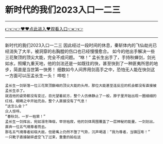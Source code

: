 # 新时代的我们2023入口一二三

<hr/> <a href="https://github.com/siguaha/najh/issues/2">👉👉👉♥♥点此进入♥观看入口👈👉👉</a><hr/>

新时代的我们2023入口一二三
因此经过一段时间的休息，秦斩体内的飞仙劫光已经消失了大半，被洞穿的右胸膛的伤口也已经慢慢愈合。
    如今的他出手解决一些三花聚顶的顶尖大能，完全不成问题。
    “咻！”
    孟长生出手了，手持秋蝉剑，剑光如水，照耀九重天地，他的剑法还是一如既往的快，甚至快到了一种匪夷所思的地步，简直是当世第一快男！
    细数如今人间界用剑高手之中，恐怕无人能在快剑这一方面可以压孟长生一头！
    哗啦！
 
    孟长生一剑斩落一位三花聚顶巅峰的顶尖大能的头颅，那位大能甚至连反应的机会都没有直接被孟长生杀了。
    就连他的姿势都没有变过，目光望着前方，整个人仿佛静止了一般，脖子里开始出现一圈细细的红线，眼睛之中开始充血，整个人直接没有了气息！
    “这怎么会？”
    众人惊呼。
    “春秋剑，一岁一枯荣！”
    孟长生一剑挥出，宛如凛冬降临，举世枯寂，他的剑体周围覆盖了一层神秘的能量，一剑划出，直奔一位五气境尊者而去。
    那名五气境尊者如临大敌，但是嘴上仍然不堕了气势，沉声喝道：“我为尊者，当镇压嘭！”
    一只靴子直接破碎虚空飞了过来，重重的拍在这
